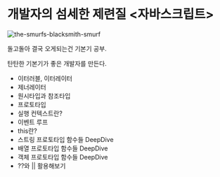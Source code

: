 # 개발자의 섬세한 제련질 <자바스크립트>
![the-smurfs-blacksmith-smurf](https://user-images.githubusercontent.com/52379503/230861099-8950c411-3c85-4f94-9307-96784aa90ecd.gif)


돌고돌아 결국 오게되는건 기본기 공부.

탄탄한 기본기가 좋은 개발자를 만든다.

- 이터러블, 이터레이터
- 제너레이터
- 원시타입과 참조타입
- 프로토타입
- 실행 컨텍스트란?
- 이벤트 루프
- this란?
- 스트링 프로토타입 함수들 DeepDive
- 배열 프로토타입 함수들 DeepDive
- 객체 프로토타입 함수들 DeepDive
- ??와 || 활용해보기